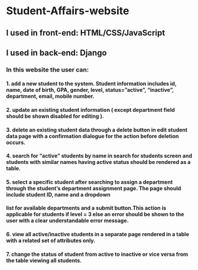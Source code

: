 # Student-Affairs-website
## I used in front-end: HTML/CSS/JavaScript
## I used in back-end: Django
### In this website the user can:
#### 1. add a new student to the system. Student information includes id, name, date of birth, GPA, gender, level, status=”active”, “inactive”, department, email, mobile number.
#### 2. update an existing student information ( except department field should be shown disabled for editing ).
#### 3. delete an existing student data through a delete button in edit student data page with a confirmation dialogue for the action before deletion occurs.
#### 4. search for “active” students by name in search for students screen and students with similar names having active status should be rendered as a table.
#### 5. select a specific student after searching to assign a department through the student’s department assignment page. The page should include student ID, name and a dropdown
####    list for available departments and a submit button.This action is applicable for students if level = 3 else an error should be shown to the user with a clear understandable error message.
#### 6. view all active/inactive students in a separate page rendered in a table with a related set of attributes only.
#### 7. change the status of student from active to inactive or vice versa from the table viewing all students.





 
